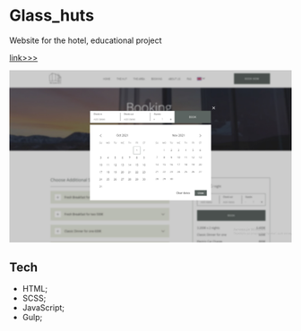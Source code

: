 # Glass_huts

Website for the hotel, educational project

[link>>>](https://kom9090.github.io/The_Glass_huts/)


![site](./others/gh-screen.jpg)


## Tech

- HTML;
- SCSS;
- JavaScript;
- Gulp;
